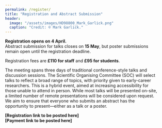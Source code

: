 ```yaml
---
permalink: /register/
title: "Registration and Abstract Submission"
header:
  image: "/assets/images/HD98800_Mark_Garlick.png"
  caption: "Credit: © Mark Garlick."
---
```


**Registration opens on 4 April.**  
Abstract submission for talks closes on **15 May**, but poster submissions remain open until the registration deadline.

Registration fees are **£110 for staff** and **£95 for students**.

The meeting spans three days of traditional conference-style talks and discussion sessions. The Scientific Organising Committee (SOC) will select talks to reflect a broad range of topics, with priority given to early-career researchers. This is a hybrid event, aimed at increasing accessibility for those unable to attend in person. While most talks will be presented on-site, a limited number of remote presentations will be considered upon request. We aim to ensure that everyone who submits an abstract has the opportunity to present—either as a talk or a poster.

**[Registration link to be posted here]**  
**[Payment link to be posted here]**

